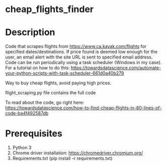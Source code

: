 # cheap_flights_finder

# Description 

Code that scrapes flights from https://www.ca.kayak.com/flights for specified dates/destinations. If price found is deemed low enough for the user, an email alert with the site URL is sent to specified email address. Code can be run periodically using a task scheduler (Windows in my case). For a tutorial on how to do this: https://towardsdatascience.com/automate-your-python-scripts-with-task-scheduler-661d0a40b279

Way to buy cheap flights, avoid paying high prices.

flight_scraping.py file contains the full code

To read about the code, go right here: https://towardsdatascience.com/how-to-find-cheap-flights-in-80-lines-of-code-ba4f492587db


# Prerequisites

1. Python 3 
2. Chrome driver installation: https://chromedriver.chromium.org/
3. Requirements.txt (pip install -r requirements.txt)
